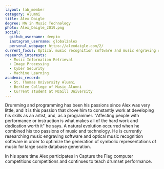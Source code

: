 ```yaml
---
layout: lab_member
category: Alumni
title: Alex Daigle
degree: MA in Music Technology
photo: Alex_Daigle_2019.png
social:
  github_username: deepio
  instagram_username: global2alex
  personal_webpage: https://alexdaigle.com/2/
current_focus: Optical music recognition software and music engraving software
research_interests:
  - Music Information Retrieval
  - Image Processing
  - Cyber Security
  - Machine Learning
academic_record:
  - St. Thomas University Alumni
  - Berklee College of Music Alumni
  - Current student at McGill University
---
```


<!-- FILL IN BIO HERE -->

Drumming and programming has been his passions since Alex was very little, and it is this passion that drove him to constantly work at developing his skills as an artist, and, as a programmer. "Affecting people with performance or instruction is what makes all of the hard work and dedication worth it" he says. A natural evolution occurred when he combined his too passions of music and technology. He is currently researching  music engraving software and optical music recognition software in order to optimize the generation of symbolic representations of music for large scale database generation.

In his spare time Alex participates in Capture the Flag computer competitions competitions and continues to teach drumset performance.
